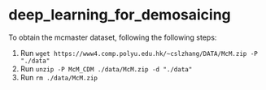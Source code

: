 # deep_learning_for_demosaicing
To obtain the mcmaster dataset, following the following steps:
1. Run `wget https://www4.comp.polyu.edu.hk/~cslzhang/DATA/McM.zip -P "./data"`
2. Run `unzip -P McM_CDM ./data/McM.zip -d "./data"`
3. Run `rm ./data/McM.zip`
